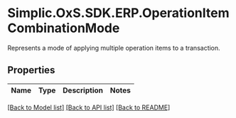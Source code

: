# Simplic.OxS.SDK.ERP.OperationItemCombinationMode
Represents a mode of applying multiple operation items to a transaction.

## Properties

Name | Type | Description | Notes
------------ | ------------- | ------------- | -------------

[[Back to Model list]](../README.md#documentation-for-models) [[Back to API list]](../README.md#documentation-for-api-endpoints) [[Back to README]](../README.md)


